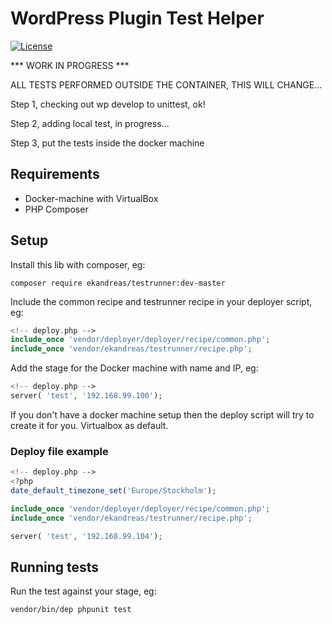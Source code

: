 # WordPress Plugin Test Helper
[![License](https://img.shields.io/badge/license-MIT-blue.svg)](https://packagist.org/packages/ekandreas/bladerunner)

*** WORK IN PROGRESS ***

ALL TESTS PERFORMED OUTSIDE THE CONTAINER, THIS WILL CHANGE...

Step 1, checking out wp develop to unittest, ok!

Step 2, adding local test, in progress...

Step 3, put the tests inside the docker machine

## Requirements
* Docker-machine with VirtualBox
* PHP Composer 

## Setup
Install this lib with composer, eg:
```
composer require ekandreas/testrunner:dev-master
```

Include the common recipe and testrunner recipe in your deployer script, eg:
```php
<!-- deploy.php -->
include_once 'vendor/deployer/deployer/recipe/common.php';
include_once 'vendor/ekandreas/testrunner/recipe.php';
```

Add the stage for the Docker machine with name and IP, eg:
```php
<!-- deploy.php -->
server( 'test', '192.168.99.100');
```
If you don't have a docker machine setup then the deploy script will try to create it for you. Virtualbox as default.

### Deploy file example
```php
<!-- deploy.php -->
<?php
date_default_timezone_set('Europe/Stockholm');

include_once 'vendor/deployer/deployer/recipe/common.php';
include_once 'vendor/ekandreas/testrunner/recipe.php';

server( 'test', '192.168.99.104');

```

## Running tests

Run the test against your stage, eg:
```bash
vendor/bin/dep phpunit test
```


